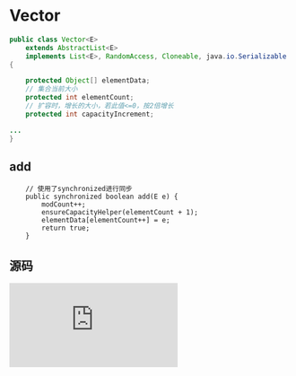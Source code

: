 # Vector

```java
public class Vector<E>
    extends AbstractList<E>
    implements List<E>, RandomAccess, Cloneable, java.io.Serializable
{

    protected Object[] elementData;
    // 集合当前大小
    protected int elementCount;
    // 扩容时，增长的大小，若此值<=0，按2倍增长
    protected int capacityIncrement;

...
}

```

## add
```
    // 使用了synchronized进行同步
    public synchronized boolean add(E e) {
        modCount++;
        ensureCapacityHelper(elementCount + 1);
        elementData[elementCount++] = e;
        return true;
    }
```



## 源码
![ArrayList](https://github.com/pallcard/learn-java/blob/master/src/main/resources/jdk/jdk1_8/java/util/ArrayList.java "ArrayList")